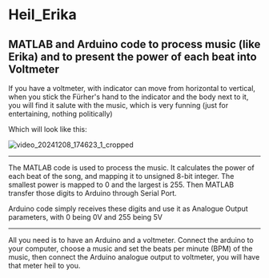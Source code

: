 # Heil_Erika
## MATLAB and Arduino code to process music (like Erika) and to present the power of each beat into Voltmeter

If you have a voltmeter, with indicator can move from horizontal to vertical, when you stick the Fürher's hand to the indicator and the body next to it, you will find it salute with the music, which is very funning (just for entertaining, nothing politically)

Which will look like this:

![video_20241208_174623_1_cropped](https://github.com/user-attachments/assets/e32d4a41-3784-4f49-80ac-90544679424c)

----
The MATLAB code is used to process the music. It calculates the power of each beat of the song, and mapping it to unsigned 8-bit integer. The smallest power is mapped to 0 and the largest is 255. Then MATLAB transfer those digits to Arduino through Serial Port. 

Arduino code simply receives these digits and use it as Analogue Output parameters, with 0 being 0V and 255 being 5V

----
All you need is to have an Arduino and a voltmeter. Connect the arduino to your computer, choose a music and set the beats per minute (BPM) of the music, then connect the Arduino analogue output to voltmeter, you will have that meter heil to you.
